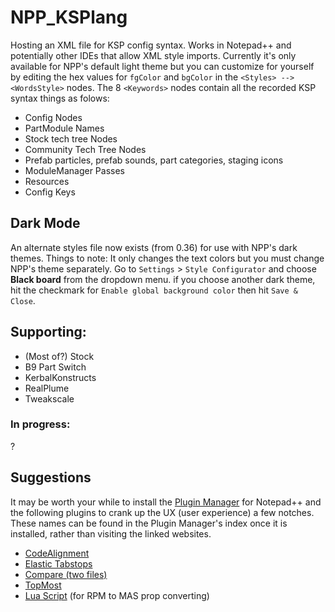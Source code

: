 # NPP_KSPlang
Hosting an XML file for KSP config syntax. Works in Notepad++ and potentially other IDEs that allow XML style imports. Currently it's only available for NPP's default light theme but you can customize for yourself by editing the hex values for `fgColor` and `bgColor` in the `<Styles> --> <WordsStyle>` nodes.
The 8 `<Keywords>` nodes contain all the recorded KSP syntax things as folows:
* Config Nodes
* PartModule Names
* Stock tech tree Nodes
* Community Tech Tree Nodes
* Prefab particles, prefab sounds, part categories, staging icons
* ModuleManager Passes
* Resources
* Config Keys

## Dark Mode
An alternate styles file now exists (from 0.36) for use with NPP's dark themes. Things to note: It only changes the text colors but you must change NPP's theme separately. Go to `Settings` > `Style Configurator` and choose **Black board** from the dropdown menu. if you choose another dark theme, hit the checkmark for `Enable global background color` then hit `Save & Close`.

## Supporting:
* (Most of?) Stock
* B9 Part Switch
* KerbalKonstructs
* RealPlume
* Tweakscale

### In progress:
?

## Suggestions
It may be worth your while to install the [Plugin Manager](https://github.com/bruderstein/nppPluginManager
) for Notepad++ and the following plugins to crank up the UX (user experience) a few notches. These names can be found in the Plugin Manager's index once it is installed, rather than visiting the linked websites.

* [CodeAlignment](http://codealignment.com/ForNotepadPlusPlus.html)
* [Elastic Tabstops](http://nickgravgaard.com/elastic-tabstops/)
* [Compare (two files)](https://github.com/jsleroy/compare-plugin)
* [TopMost](https://sites.google.com/site/fstellari/nppplugins)
* [Lua Script](https://github.com/dail8859/LuaScript) (for RPM to MAS prop converting)
